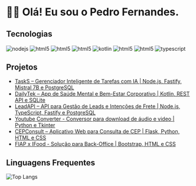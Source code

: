 # 👦🏽 <b> Olá! Eu sou o Pedro Fernandes. </b>

## Tecnologias

<div style ="display: inline_block">
    <img align="center" alt="nodejs" src="https://img.shields.io/badge/Node.js-339933?style=for-the-badge&logo=nodedotjs&logoColor=white">
    <img align="center" alt="html5" src="https://img.shields.io/badge/Java-ED8B00?style=for-the-badge&logo=openjdk&logoColor=white">
    <img align="center" alt="html5" src="https://img.shields.io/badge/PostgreSQL-316192?style=for-the-badge&logo=postgresql&logoColor=white">
    <img align="center" alt="html5" src="https://img.shields.io/badge/Python-14354C?style=for-the-badge&logo=python&logoColor=white">
    <img align="center" alt="kotlin" src="https://img.shields.io/badge/Kotlin-7F52FF?style=for-the-badge&logo=kotlin&logoColor=white">
    <img align="center" alt="html5" src="https://img.shields.io/badge/CSS3-1572B6?style=for-the-badge&logo=css3&logoColor=white">
    <img align="center" alt="html5" src="https://img.shields.io/badge/HTML5-E34F26?style=for-the-badge&logo=html5&logoColor=white">
    <img align="center" alt="typescript" src="https://img.shields.io/badge/TypeScript-3178C6?style=for-the-badge&logo=typescript&logoColor=white">
    
    

</div>

## Projetos
- [TaskS – Gerenciador Inteligente de Tarefas com IA | Node.js, Fastify, Mistral 7B e PostgreSQL](https://github.com/frpedro/task-s)
- [DailyTek – App de Saúde Mental e Bem-Estar Corporativo | Kotlin, REST API e SQLite](https://github.com/frpedro/daily-tek)
- [LeadAPI – API para Gestão de Leads e Intenções de Frete | Node.js, TypeScript, Fastify e PostgreSQL](https://github.com/frpedro/lead-api)
- [Youtube Converter - Conversor para download de áudio e video | Python e Tkinter](https://github.com/frpedro/ytb)
- [CEPConsult – Aplicativo Web para Consulta de CEP | Flask, Python, HTML e CSS](https://github.com/frpedro/cep-consult)
- [FIAP x IFood - Solução para Back-Office | Bootstrap, HTML e CSS](https://www.linkedin.com/posts/pedrofernandesh_desenvolvimentoweb-fiap-challenge-activity-7242530045313855489-QEgp?utm_source=share&utm_medium=member_desktop)


## Linguagens Frequentes
![Top Langs](https://github-readme-stats.vercel.app/api/top-langs/?username=frpedro&layout=compact&theme=github_dark)
